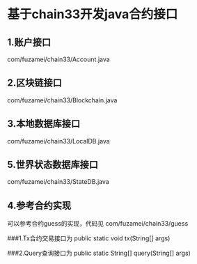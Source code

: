 # 基于chain33开发java合约接口
## 1.账户接口
com/fuzamei/chain33/Account.java

## 2.区块链接口
com/fuzamei/chain33/Blockchain.java

## 3.本地数据库接口
com/fuzamei/chain33/LocalDB.java

## 5.世界状态数据库接口
com/fuzamei/chain33/StateDB.java

## 4.参考合约实现
可以参考合约guess的实现，代码见
com/fuzamei/chain33/guess

###1.Tx合约交易接口为
public static void tx(String[] args)

###2.Query查询接口为
public static String[] query(String[] args)


